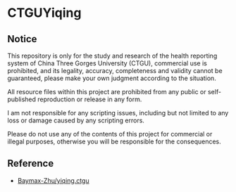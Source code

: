 # CTGUYiqing

## Notice

This repository is only for the study and research of the health reporting system of China Three Gorges University (CTGU), commercial use is prohibited, and its legality, accuracy, completeness and validity cannot be guaranteed, please make your own judgment according to the situation.

All resource files within this project are prohibited from any public or self-published reproduction or release in any form.

I am not responsible for any scripting issues, including but not limited to any loss or damage caused by any scripting errors.

Please do not use any of the contents of this project for commercial or illegal purposes, otherwise you will be responsible for the consequences.

## Reference

- [Baymax-Zhu/yiqing.ctgu](https://github.com/Baymax-Zhu/yiqing.ctgu)